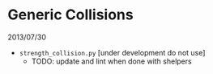Generic Collisions
====================
2013/07/30
  - `strength_collision.py` [under development do not use]
    + TODO: update and lint when done with shelpers
